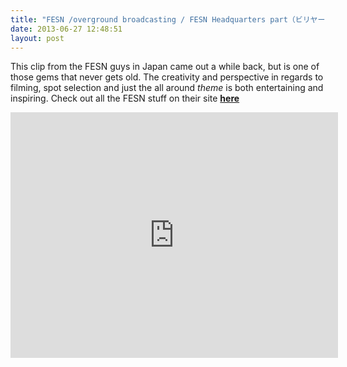 ```yaml
---
title: "FESN /overground broadcasting / FESN Headquarters part（ビリヤードパート）"
date: 2013-06-27 12:48:51
layout: post
---
```


<p>This clip from the FESN guys in Japan came out a while back, but is one of those gems that never gets old. The creativity and perspective in regards to filming, spot selection and just the all around <em>theme</em> is both entertaining and inspiring. Check out all the FESN stuff on their site <strong><a href="http://www.fareastskatenetwork.com/">here</a> </strong></p>
<p><iframe frameborder="0" height="393" src="http://www.youtube.com/embed/GlDo2i_tXIg?feature=player_detailpage" width="524"></iframe></p>
